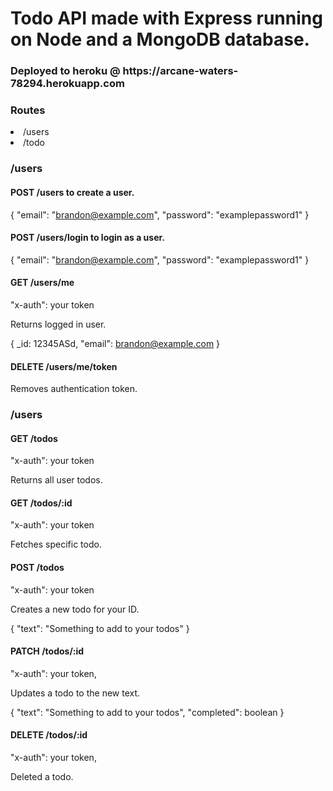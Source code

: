 <h1>Todo API made with Express running on Node and a MongoDB database.</h1>

<h3>Deployed to heroku @ https://arcane-waters-78294.herokuapp.com</h3>

<h3>Routes</h3>
<li>/users</li>
<li>/todo</li>

<h3>/users</h3>

<h4>POST /users to create a user.</h4>

{
    "email": "brandon@example.com",
    "password": "examplepassword1"
}


<h4>POST /users/login to login as a user.</h4>

{
    "email": "brandon@example.com",
    "password": "examplepassword1"
}

<h4>GET /users/me</h4>

"x-auth": your token

Returns logged in user.

{
    _id: 12345ASd,
"email": brandon@example.com
}

<h4>DELETE /users/me/token</h4>

Removes authentication token.

<h3>/users</h3>

<h4>GET /todos</h4>

"x-auth": your token

Returns all user todos.

<h4>GET /todos/:id</h4>

"x-auth": your token

Fetches specific todo.

<h4>POST /todos</h4>

"x-auth": your token

Creates a new todo for your ID.

{
    "text": "Something to add to your todos"
}

<h4>PATCH /todos/:id</h4>

"x-auth": your token,

Updates a todo to the new text.

{
    "text": "Something to add to your todos",
    "completed": boolean
}

<h4>DELETE /todos/:id</h4>

"x-auth": your token,

Deleted a todo.